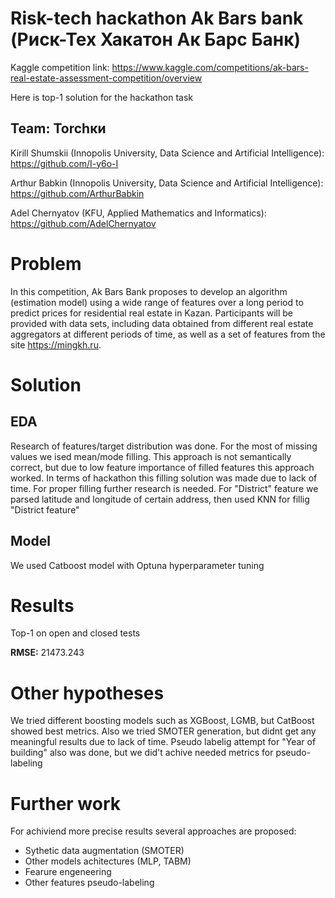 # Risk-tech hackathon Ak Bars bank (Риск-Тех Хакатон Ак Барс Банк)
Kaggle competition link: https://www.kaggle.com/competitions/ak-bars-real-estate-assessment-competition/overview

Here is top-1 solution for the hackathon task
## Team: **Torchки**

Kirill Shumskii (Innopolis University, Data Science and Artificial Intelligence): https://github.com/I-y6o-I

Arthur Babkin (Innopolis University, Data Science and Artificial Intelligence): https://github.com/ArthurBabkin

Adel Chernyatov (KFU, Applied Mathematics and Informatics): https://github.com/AdelChernyatov

# Problem
In this competition, Ak Bars Bank proposes to develop an algorithm (estimation model) using a wide range of features
over a long period to predict prices for residential real estate in Kazan.
Participants will be provided with data sets, including data obtained from different real estate aggregators at different periods of time,
as well as a set of features from the site https://mingkh.ru.

# Solution
## EDA
Research of features/target distribution was done. 
For the most of missing values we ised mean/mode filling. 
This approach is not semantically correct, but due to low feature importance of filled features this approach worked. 
In terms of hackathon this filling solution was made due to lack of time. For proper filling further research is needed.
For "District" feature we parsed latitude and longitude of certain address, then used KNN for fillig "District feature"
## Model
We used Catboost model with Optuna hyperparameter tuning

# Results
Top-1 on open and closed tests

**RMSE:** 21473.243

# Other hypotheses
We tried different boosting models such as XGBoost, LGMB, but CatBoost showed best metrics.
Also we tried SMOTER generation, but didnt get any meaningful results due to lack of time.
Pseudo labelig attempt for "Year of building" also was done, but we did't achive needed metrics for pseudo-labeling


# Further work
For achiviend more precise results several approaches are proposed:
- Sythetic data augmentation (SMOTER)
- Other models achitectures (MLP, TABM)
- Fearure engeneering
- Other features pseudo-labeling

